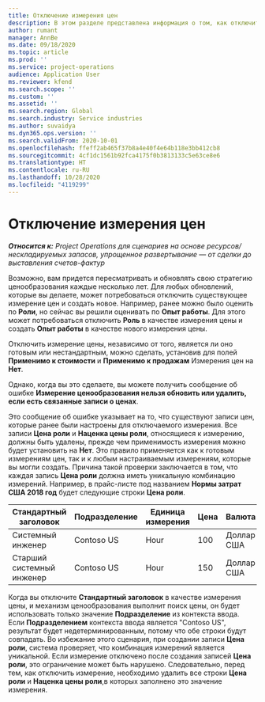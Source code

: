```yaml
---
title: Отключение измерения цен
description: В этом разделе представлена информация о том, как отключить измерения цен.
author: rumant
manager: AnnBe
ms.date: 09/18/2020
ms.topic: article
ms.prod: ''
ms.service: project-operations
audience: Application User
ms.reviewer: kfend
ms.search.scope: ''
ms.custom: ''
ms.assetid: ''
ms.search.region: Global
ms.search.industry: Service industries
ms.author: suvaidya
ms.dyn365.ops.version: ''
ms.search.validFrom: 2020-10-01
ms.openlocfilehash: ffeff2ab465f37b8a4e40f4e64b118e3bb412cb8
ms.sourcegitcommit: 4cf1dc1561b92fca4175f0b3813133c5e63ce8e6
ms.translationtype: HT
ms.contentlocale: ru-RU
ms.lasthandoff: 10/28/2020
ms.locfileid: "4119299"
---
```

# <a name="turning-off-a-pricing-dimension"></a>Отключение измерения цен

_**Относится к:** Project Operations для сценариев на основе ресурсов/нескладируемых запасов, упрощенное развертывание — от сделки до выставления счетов-фактур_

Возможно, вам придется пересматривать и обновлять свою стратегию ценообразования каждые несколько лет. Для любых обновлений, которые вы делаете, может потребоваться отключить существующее измерение цен и создать новое. Например, ранее можно было оценить по **Роли**, но сейчас вы решили оценивать по **Опыт работы**. Для этого может потребоваться отключить **Роль** в качестве измерения цены и создать **Опыт работы** в качестве нового измерения цены. 

Отключить измерение цены, независимо от того, является ли оно готовым или нестандартным, можно сделать, установив для полей **Применимо к стоимости** и **Применимо к продажам** Измерения цен на **Нет**.

Однако, когда вы это сделаете, вы можете получить сообщение об ошибке **Измерение ценообразования нельзя обновить или удалить, если есть связанные записи о ценах**.

Это сообщение об ошибке указывает на то, что существуют записи цен, которые ранее были настроены для отключаемого измерения. Все записи **Цена роли** и **Наценка цены роли**, относящиеся к измерению, должны быть удалены, прежде чем применимость измерения можно будет установить на **Нет**. Это правило применяется как к готовым измерениям цен, так и к любым настраиваемым измерениям, которые вы могли создать. Причина такой проверки заключается в том, что каждая запись **Цена роли** должна иметь уникальную комбинацию измерений. Например, в прайс-листе под названием **Нормы затрат США 2018 год** будет следующие строки **Цена роли**. 

| Стандартный заголовок         | Подразделение    |Единица измерения   |Цена  |Валюта  |
| -----------------------|-------------|-------|-------|----------|
| Системный инженер|Contoso US|Hour| 100|Доллар США|
| Старший системный инженер|Contoso US|Hour| 150| Доллар США|


Когда вы отключите **Стандартный заголовок** в качестве измерения цены, и механизм ценообразования выполнит поиск цены, он будет использовать только значение **Подразделение** из контекста ввода. Если **Подразделением** контекста ввода является "Contoso US", результат будет недетерминированным, потому что обе строки будут совпадать. Во избежание этого сценария, при создании записи **Цена роли**, система проверяет, что комбинация измерений является уникальной. Если измерение отключено после создания записей **Цена роли**, это ограничение может быть нарушено. Следовательно, перед тем, как отключить измерение, необходимо удалить все строки **Цена роли** и **Наценка цены роли**,в которых заполнено это значение измерения.
